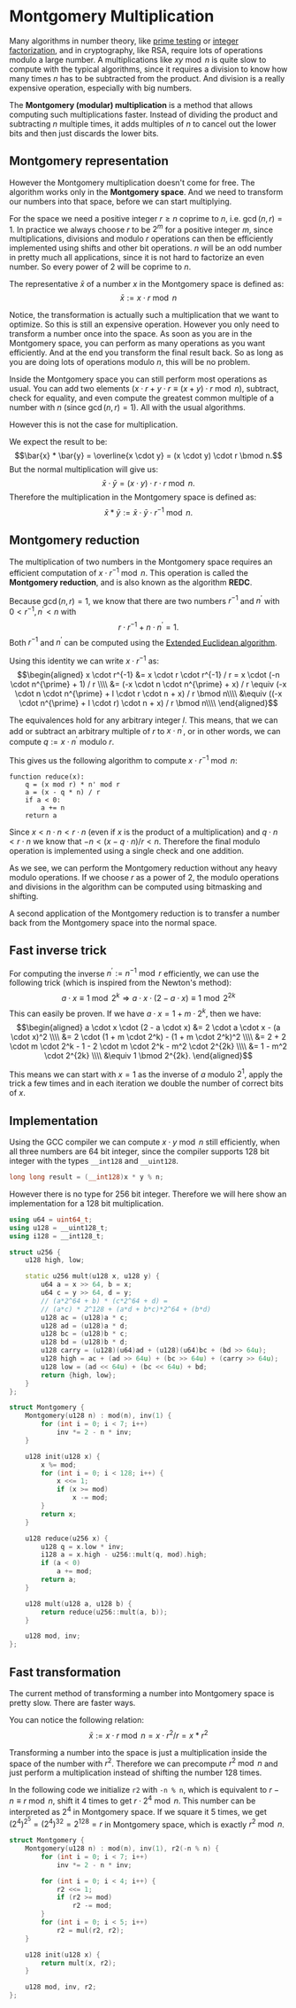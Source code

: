 # Montgomery Multiplication

Many algorithms in number theory, like [prime testing](/docs/#Algorithms/algebra/primality_tests/) or [integer factorization](/docs/#Algorithms/algebra/factorization/), and in cryptography, like RSA, require lots of operations modulo a large number.
A multiplications like $x y \bmod{n}$ is quite slow to compute with the typical algorithms, since it requires a division to know how many times $n$ has to be subtracted from the product.
And division is a really expensive operation, especially with big numbers.

The **Montgomery (modular) multiplication** is a method that allows computing such multiplications faster.
Instead of dividing the product and subtracting $n$ multiple times, it adds multiples of $n$ to cancel out the lower bits and then just discards the lower bits.

## Montgomery representation

However the Montgomery multiplication doesn't come for free.
The algorithm works only in the **Montgomery space**.
And we need to transform our numbers into that space, before we can start multiplying.

For the space we need a positive integer $r \ge n$ coprime to $n$, i.e. $\gcd(n, r) = 1$.
In practice we always choose $r$ to be $2^m$ for a positive integer $m$, since multiplications, divisions and modulo $r$ operations can then be efficiently implemented using shifts and other bit operations.
$n$ will be an odd number in pretty much all applications, since it is not hard to factorize an even number.
So every power of $2$ will be coprime to $n$.

The representative $\bar{x}$ of a number $x$ in the Montgomery space is defined as: $$\bar{x} := x \cdot r \bmod n$$

Notice, the transformation is actually such a multiplication that we want to optimize.
So this is still an expensive operation.
However you only need to transform a number once into the space.
As soon as you are in the Montgomery space, you can perform as many operations as you want efficiently.
And at the end you transform the final result back.
So as long as you are doing lots of operations modulo $n$, this will be no problem.

Inside the Montgomery space you can still perform most operations as usual.
You can add two elements ($x \cdot r + y \cdot r \equiv (x + y) \cdot r \bmod n$), subtract, check for equality, and even compute the greatest common multiple of a number with $n$ (since $\gcd(n, r) = 1$).
All with the usual algorithms.

However this is not the case for multiplication.

We expect the result to be:
$$\bar{x} * \bar{y} = \overline{x \cdot y} = (x \cdot y) \cdot r \bmod n.$$
But the normal multiplication will give us:
$$\bar{x} \cdot \bar{y} = (x \cdot y) \cdot r \cdot r \bmod n.$$
Therefore the multiplication in the Montgomery space is defined as:
$$\bar{x} * \bar{y} := \bar{x} \cdot \bar{y} \cdot r^{-1} \bmod n.$$

## Montgomery reduction

The multiplication of two numbers in the Montgomery space requires an efficient computation of $x \cdot r^{-1} \bmod n$.
This operation is called the **Montgomery reduction**, and is also known as the algorithm **REDC**.

Because $\gcd(n, r) = 1$, we know that there are two numbers $r^{-1}$ and $n^{\prime}$ with $0 < r^{-1}, n^{\prime} < n$ with
$$r \cdot r^{-1} + n \cdot n^{\prime} = 1.$$
Both $r^{-1}$ and $n^{\prime}$ can be computed using the [Extended Euclidean algorithm](/docs/#Algorithms/algebra/extended-euclid-algorithm/).

Using this identity we can write $x \cdot r^{-1}$ as:
$$\begin{aligned}
x \cdot r^{-1} &= x \cdot r \cdot r^{-1} / r = x \cdot (-n \cdot n^{\prime} + 1) / r \\\\
&= (-x \cdot n \cdot n^{\prime} + x) / r \equiv (-x \cdot n \cdot n^{\prime} + l \cdot r \cdot n + x) / r \bmod n\\\\
&\equiv ((-x \cdot n^{\prime} + l \cdot r) \cdot n + x) / r \bmod n\\\\
\end{aligned}$$

The equivalences hold for any arbitrary integer $l$.
This means, that we can add or subtract an arbitrary multiple of $r$ to $x \cdot n^{\prime}$, or in other words, we can compute $q := x \cdot n^{\prime}$ modulo $r$.

This gives us the following algorithm to compute $x \cdot r^{-1} \bmod n$:

```text
function reduce(x):
    q = (x mod r) * n' mod r
    a = (x - q * n) / r
    if a < 0:
        a += n
    return a
```

Since $x < n \cdot n < r \cdot n$ (even if $x$ is the product of a multiplication) and $q \cdot n < r \cdot n$ we know that $-n < (x - q \cdot n) / r < n$.
Therefore the final modulo operation is implemented using a single check and one addition.

As we see, we can perform the Montgomery reduction without any heavy modulo operations.
If we choose $r$ as a power of $2$, the modulo operations and divisions in the algorithm can be computed using bitmasking and shifting.

A second application of the Montgomery reduction is to transfer a number back from the Montgomery space into the normal space.

## Fast inverse trick

For computing the inverse $n^{\prime} := n^{-1} \bmod r$ efficiently, we can use the following trick (which is inspired from the Newton's method):
$$a \cdot x \equiv 1 \bmod 2^k \Longrightarrow a \cdot x \cdot (2 - a \cdot x) \equiv 1 \bmod 2^{2k}$$
This can easily be proven.
If we have $a \cdot x = 1 + m \cdot 2^k$, then we have:
$$\begin{aligned}
a \cdot x \cdot (2 - a \cdot x) &= 2 \cdot a \cdot x - (a \cdot x)^2 \\\\
&= 2 \cdot (1 + m \cdot 2^k) - (1 + m \cdot 2^k)^2 \\\\
&= 2 + 2 \cdot m \cdot 2^k - 1 - 2 \cdot m \cdot 2^k - m^2 \cdot 2^{2k} \\\\
&= 1 - m^2 \cdot 2^{2k} \\\\
&\equiv 1 \bmod 2^{2k}.
\end{aligned}$$

This means we can start with $x = 1$ as the inverse of $a$ modulo $2^1$, apply the trick a few times and in each iteration we double the number of correct bits of $x$.

## Implementation

Using the GCC compiler we can compute $x \cdot y \bmod n$ still efficiently, when all three numbers are 64 bit integer, since the compiler supports 128 bit integer with the types `__int128` and `__uint128`.

```cpp
long long result = (__int128)x * y % n;
```

However there is no type for 256 bit integer.
Therefore we will here show an implementation for a 128 bit multiplication.

```cpp
using u64 = uint64_t;
using u128 = __uint128_t;
using i128 = __int128_t;

struct u256 {
    u128 high, low;

    static u256 mult(u128 x, u128 y) {
        u64 a = x >> 64, b = x;
        u64 c = y >> 64, d = y;
        // (a*2^64 + b) * (c*2^64 + d) =
        // (a*c) * 2^128 + (a*d + b*c)*2^64 + (b*d)
        u128 ac = (u128)a * c;
        u128 ad = (u128)a * d;
        u128 bc = (u128)b * c;
        u128 bd = (u128)b * d;
        u128 carry = (u128)(u64)ad + (u128)(u64)bc + (bd >> 64u);
        u128 high = ac + (ad >> 64u) + (bc >> 64u) + (carry >> 64u);
        u128 low = (ad << 64u) + (bc << 64u) + bd;
        return {high, low};
    }
};

struct Montgomery {
    Montgomery(u128 n) : mod(n), inv(1) {
        for (int i = 0; i < 7; i++)
            inv *= 2 - n * inv;
    }

    u128 init(u128 x) {
        x %= mod;
        for (int i = 0; i < 128; i++) {
            x <<= 1;
            if (x >= mod)
                x -= mod;
        }
        return x;
    }

    u128 reduce(u256 x) {
        u128 q = x.low * inv;
        i128 a = x.high - u256::mult(q, mod).high;
        if (a < 0)
            a += mod;
        return a;
    }

    u128 mult(u128 a, u128 b) {
        return reduce(u256::mult(a, b));
    }

    u128 mod, inv;
};
```

## Fast transformation

The current method of transforming a number into Montgomery space is pretty slow.
There are faster ways.

You can notice the following relation:
$$\bar{x} := x \cdot r \bmod n = x \cdot r^2 / r = x * r^2$$

Transforming a number into the space is just a multiplication inside the space of the number with $r^2$.
Therefore we can precompute $r^2 \bmod n$ and just perform a multiplication instead of shifting the number 128 times.

In the following code we initialize `r2` with `-n % n`, which is equivalent to $r - n \equiv r \bmod n$, shift it 4 times to get $r \cdot 2^4 \bmod n$.
This number can be interpreted as $2^4$ in Montgomery space.
If we square it $5$ times, we get $(2^4)^{2^5} = (2^4)^{32} = 2^{128} = r$ in Montgomery space, which is exactly $r^2 \bmod n$.

```cpp
struct Montgomery {
    Montgomery(u128 n) : mod(n), inv(1), r2(-n % n) {
        for (int i = 0; i < 7; i++)
            inv *= 2 - n * inv;

        for (int i = 0; i < 4; i++) {
            r2 <<= 1;
            if (r2 >= mod)
                r2 -= mod;
        }
        for (int i = 0; i < 5; i++)
            r2 = mul(r2, r2);
    }

    u128 init(u128 x) {
        return mult(x, r2);
    }

    u128 mod, inv, r2;
};
```

